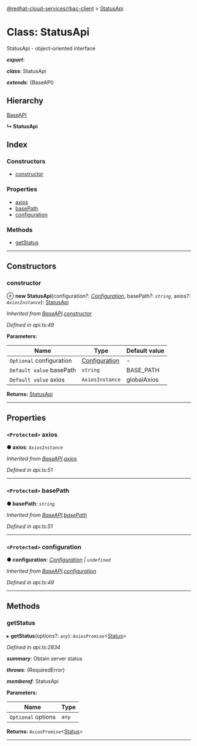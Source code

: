 [@redhat-cloud-services/rbac-client](../README.md) > [StatusApi](../classes/statusapi.md)

# Class: StatusApi

StatusApi - object-oriented interface

*__export__*: 

*__class__*: StatusApi

*__extends__*: {BaseAPI}

## Hierarchy

 [BaseAPI](baseapi.md)

**↳ StatusApi**

## Index

### Constructors

* [constructor](statusapi.md#constructor)

### Properties

* [axios](statusapi.md#axios)
* [basePath](statusapi.md#basepath)
* [configuration](statusapi.md#configuration)

### Methods

* [getStatus](statusapi.md#getstatus)

---

## Constructors

<a id="constructor"></a>

###  constructor

⊕ **new StatusApi**(configuration?: *[Configuration](configuration.md)*, basePath?: *`string`*, axios?: *`AxiosInstance`*): [StatusApi](statusapi.md)

*Inherited from [BaseAPI](baseapi.md).[constructor](baseapi.md#constructor)*

*Defined in api.ts:49*

**Parameters:**

| Name | Type | Default value |
| ------ | ------ | ------ |
| `Optional` configuration | [Configuration](configuration.md) | - |
| `Default value` basePath | `string` |  BASE_PATH |
| `Default value` axios | `AxiosInstance` |  globalAxios |

**Returns:** [StatusApi](statusapi.md)

___

## Properties

<a id="axios"></a>

### `<Protected>` axios

**● axios**: *`AxiosInstance`*

*Inherited from [BaseAPI](baseapi.md).[axios](baseapi.md#axios)*

*Defined in api.ts:51*

___
<a id="basepath"></a>

### `<Protected>` basePath

**● basePath**: *`string`*

*Inherited from [BaseAPI](baseapi.md).[basePath](baseapi.md#basepath)*

*Defined in api.ts:51*

___
<a id="configuration"></a>

### `<Protected>` configuration

**● configuration**: *[Configuration](configuration.md) \| `undefined`*

*Inherited from [BaseAPI](baseapi.md).[configuration](baseapi.md#configuration)*

*Defined in api.ts:49*

___

## Methods

<a id="getstatus"></a>

###  getStatus

▸ **getStatus**(options?: *`any`*): `AxiosPromise`<[Status](../interfaces/status.md)>

*Defined in api.ts:2834*

*__summary__*: Obtain server status

*__throws__*: {RequiredError}

*__memberof__*: StatusApi

**Parameters:**

| Name | Type |
| ------ | ------ |
| `Optional` options | `any` |

**Returns:** `AxiosPromise`<[Status](../interfaces/status.md)>

___

